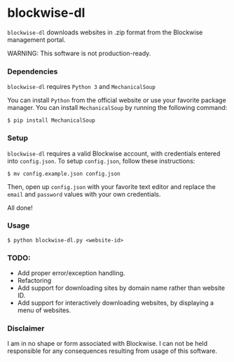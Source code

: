 # blockwise-dl

`blockwise-dl` downloads websites in .zip format from the Blockwise management portal.

WARNING: This software is not production-ready.

### Dependencies

`blockwise-dl` requires `Python 3` and  `MechanicalSoup`

You can install `Python` from the official website or use your favorite package manager.
You can install `MechanicalSoup` by running the following command:

```console
$ pip install MechanicalSoup
```

### Setup

`blockwise-dl` requires a valid Blockwise account, with credentials entered into `config.json`.
To setup `config.json`, follow these instructions:

```console
$ mv config.example.json config.json
```
Then, open up `config.json` with your favorite text editor and replace the `email` and `password` values with your own credentials.

All done!

### Usage

```console
$ python blockwise-dl.py <website-id>
```

### TODO:

* Add proper error/exception handling.
* Refactoring
* Add support for downloading sites by domain name rather than website ID.
* Add support for interactively downloading websites, by displaying a menu of websites.

### Disclaimer

I am in no shape or form associated with Blockwise. I can not be held responsible for any consequences resulting from usage of this software.
